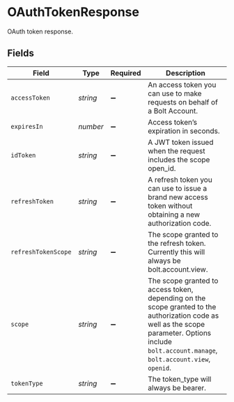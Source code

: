# OAuthTokenResponse

OAuth token response.


## Fields

| Field                                                                                                                                                                                             | Type                                                                                                                                                                                              | Required                                                                                                                                                                                          | Description                                                                                                                                                                                       |
| ------------------------------------------------------------------------------------------------------------------------------------------------------------------------------------------------- | ------------------------------------------------------------------------------------------------------------------------------------------------------------------------------------------------- | ------------------------------------------------------------------------------------------------------------------------------------------------------------------------------------------------- | ------------------------------------------------------------------------------------------------------------------------------------------------------------------------------------------------- |
| `accessToken`                                                                                                                                                                                     | *string*                                                                                                                                                                                          | :heavy_minus_sign:                                                                                                                                                                                | An access token you can use to make requests on behalf of a Bolt Account.                                                                                                                         |
| `expiresIn`                                                                                                                                                                                       | *number*                                                                                                                                                                                          | :heavy_minus_sign:                                                                                                                                                                                | Access token’s expiration in seconds.                                                                                                                                                             |
| `idToken`                                                                                                                                                                                         | *string*                                                                                                                                                                                          | :heavy_minus_sign:                                                                                                                                                                                | A JWT token issued when the request includes the scope open_id.                                                                                                                                   |
| `refreshToken`                                                                                                                                                                                    | *string*                                                                                                                                                                                          | :heavy_minus_sign:                                                                                                                                                                                | A refresh token you can use to issue a brand new access token without obtaining a new authorization code.                                                                                         |
| `refreshTokenScope`                                                                                                                                                                               | *string*                                                                                                                                                                                          | :heavy_minus_sign:                                                                                                                                                                                | The scope granted to the refresh token. Currently this will always be bolt.account.view.                                                                                                          |
| `scope`                                                                                                                                                                                           | *string*                                                                                                                                                                                          | :heavy_minus_sign:                                                                                                                                                                                | The scope granted to access token, depending on the scope granted to the authorization code as well as the scope parameter. Options include `bolt.account.manage`, `bolt.account.view`, `openid`. |
| `tokenType`                                                                                                                                                                                       | *string*                                                                                                                                                                                          | :heavy_minus_sign:                                                                                                                                                                                | The token_type will always be bearer.                                                                                                                                                             |